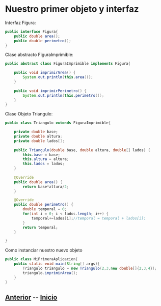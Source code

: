 # Nuestro primer objeto y interfaz

Interfaz Figura:
```java
public interface Figura{
	public double area();
	public double perimetro();
}
```
Clase abstracto FiguraImprimible:
```java
public abstract class FiguraImprimible implements Figura{

	public void imprimirArea() {
		System.out.println(this.area());
	}
	
	public void imprimirPerimetro() {
		System.out.println(this.perimetro());
	}
}
```

Clase Objeto Triangulo:
```java
public class Triangulo extends FiguraImprimible{

	private double base;
	private double altura;
	private double lados[];
	
	public Triangulo(double base, double altura, double[] lados) {
		this.base = base;
		this.altura = altura;
		this.lados = lados;
	}
	
	@Override
	public double area() {
		return base*altura/2;
	}

	@Override
	public double perimetro() {
		double temporal = 0;
		for(int i = 0; i < lados.length; i++) {
			temporal+=lados[i];//temporal = temporal + lados[i];
		}
		return temporal;
	}

}
```

Como instanciar nuestro nuevo objeto
```java
public class MiPrimeraAplicacion{
	public static void main(String[] args){
		Triangulo triangulo = new Triangulo(2,3,new double[]{2,3,4});
		triangulo.imprimirArea();
	}
}
```
## [Anterior](page8.md)  --  [Inicio](inicio.md)